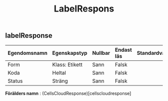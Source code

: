 ﻿---
title: LabelRespons
second_title: Aspose.Cells Cloud Documen
type: docs
url: /sv/specification/model/labelresponse/
description: "Aspose.Cells Molnmodellspecifikation: LabelResponse. Hantera enkelt Excel och andra kalkylarksdokument med funktioner som att öppna, generera, redigera, dela, slå samman, jämföra och konvertera"
weight: 50
---
## **labelResponse**

 

| Egendomsnamn| Egenskapstyp| Nullbar| Endast läs| Standardvärde| Beskrivning|
|:- |:- |:- |:- |:- |:- |
| Form| Klass: Etikett| Sann| Falsk|||
| Koda| Heltal| Sann| Falsk|||
| Status| Sträng| Sann| Falsk|||

**Förälders namn** : (CellsCloudResponse)[cellscloudresponse]